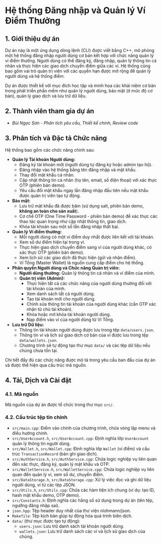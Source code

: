 # Hệ thống Đăng nhập và Quản lý Ví Điểm Thưởng

## 1. Giới thiệu dự án

Dự án này là một ứng dụng dòng lệnh (CLI) được viết bằng C++, mô phỏng một hệ thống đăng nhập người dùng cơ bản kết hợp với chức năng quản lý ví điểm thưởng. Người dùng có thể đăng ký, đăng nhập, quản lý thông tin cá nhân và thực hiện các giao dịch chuyển điểm giữa các ví. Hệ thống cũng bao gồm vai trò quản trị viên với các quyền hạn được mở rộng để quản lý người dùng và hệ thống điểm.

Dự án được thiết kế với mục đích học tập và minh họa các khái niệm cơ bản trong phát triển phần mềm như quản lý người dùng, bảo mật (ở mức độ cơ bản), quản lý giao dịch và lưu trữ dữ liệu.

## 2. Thành viên tham gia dự án

* *Bùi Ngọc Sơn - Phân tích yêu cầu, Thiết kế chính, Review code*

## 3. Phân tích và Đặc tả Chức năng

Hệ thống bao gồm các chức năng chính sau:

* **Quản lý Tài khoản Người dùng:**
    * Đăng ký tài khoản mới (người dùng tự đăng ký hoặc admin tạo hộ).
    * Đăng nhập vào hệ thống bằng tên đăng nhập và mật khẩu.
    * Thay đổi mật khẩu cá nhân.
    * Cập nhật thông tin cá nhân (họ tên, email, số điện thoại) với xác thực OTP (phiên bản demo).
    * Yêu cầu đổi mật khẩu ngay lần đăng nhập đầu tiên nếu mật khẩu được quản trị viên tạo tự động.
* **Bảo mật:**
    * Lưu trữ mật khẩu đã được băm (sử dụng salt, phiên bản demo, **không an toàn cho sản xuất**).
    * Cơ chế OTP (One Time Password - phiên bản demo) để xác thực các thao tác quan trọng như cập nhật thông tin, giao dịch.
    * Khóa tài khoản sau một số lần đăng nhập thất bại.
* **Quản lý Ví điểm thưởng:**
    * Mỗi người dùng có một ví điểm duy nhất được liên kết với tài khoản.
    * Xem số dư điểm hiện tại trong ví.
    * Thực hiện giao dịch chuyển điểm sang ví của người dùng khác, có xác thực OTP (phiên bản demo).
    * Xem lịch sử các giao dịch đã thực hiện (gửi và nhận điểm).
    * Ví Tổng (Master Wallet) là nguồn cung cấp điểm cho hệ thống.
* **Phân quyền Người dùng và Chức năng Quản trị viên:**
    * **Người dùng thường:** Quản lý thông tin cá nhân và ví điểm của mình.
    * **Quản trị viên (Admin):**
        * Thực hiện tất cả các chức năng của người dùng thường đối với tài khoản của mình.
        * Xem danh sách tất cả người dùng.
        * Tạo tài khoản mới cho người dùng.
        * Chỉnh sửa thông tin tài khoản của người dùng khác (cần OTP xác nhận từ chủ tài khoản).
        * Khóa hoặc mở khóa tài khoản người dùng.
        * Nạp điểm vào ví của người dùng từ Ví Tổng.
* **Lưu trữ Dữ liệu:**
    * Thông tin tài khoản người dùng được lưu trong tệp `data/users.json`.
    * Thông tin ví và lịch sử giao dịch cơ bản của ví được lưu trong tệp `data/wallets.json`.
    * Chương trình sẽ tự động tạo thư mục `data/` và các tệp dữ liệu nếu chúng chưa tồn tại.

Chi tiết đầy đủ các chức năng được mô tả trong yêu cầu ban đầu của dự án và được thể hiện qua cấu trúc mã nguồn.

## 4. Tải, Dịch và Cài đặt

### 4.1. Mã nguồn
Mã nguồn của dự án được tổ chức trong thư mục `src/`.

### 4.2. Cấu trúc tệp tin chính
* `src/main.cpp`: Điểm vào chính của chương trình, chứa vòng lặp menu và điều hướng chính.
* `src/UserAccount.h`, `src/UserAccount.cpp`: Định nghĩa lớp `UserAccount` quản lý thông tin người dùng.
* `src/Wallet.h`, `src/Wallet.cpp`: Định nghĩa lớp `Wallet` (ví điểm) và cấu trúc `TransactionRecord` (bản ghi giao dịch).
* `src/AuthService.h`, `src/AuthService.cpp`: Chứa logic nghiệp vụ liên quan đến xác thực, đăng ký, quản lý mật khẩu và OTP.
* `src/WalletService.h`, `src/WalletService.cpp`: Chứa logic nghiệp vụ liên quan đến quản lý ví, xem số dư, chuyển điểm.
* `src/DataStorage.h`, `src/DataStorage.cpp`: Xử lý việc đọc và ghi dữ liệu người dùng, ví từ các tệp JSON.
* `src/Utils.h`, `src/Utils.cpp`: Chứa các hàm tiện ích chung (ví dụ: tạo ID, hash mật khẩu demo, OTP demo).
* `src/Constants.h`: Định nghĩa các hằng số sử dụng trong dự án (tên tệp, ngưỡng đăng nhập sai).
* `json.hpp`: Tệp header duy nhất của thư viện nlohmann/json.
* `Makefile`: Tệp kịch bản giúp tự động hóa quá trình biên dịch.
* `data/` (thư mục được tạo tự động):
    * `users.json`: Lưu trữ danh sách tài khoản người dùng.
    * `wallets.json`: Lưu trữ danh sách các ví và lịch sử giao dịch của chúng.
